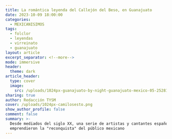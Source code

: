 ```yaml
---
title: La romántica leyenda del Callejón del Beso, en Guanajuato
date: 2023-10-09 18:00:00
categories:
  - MEXICANISIMOS
tags:
  - folclor
  - leyendas
  - virreinato
  - guanajuato
layout: article
excerpt_separator: <!--more-->
mode: immersive
header:
  theme: dark
article_header:
  type: cover
  image:
    src: /uploads/1024px-guanajuato-by-night-guanajuato-mexico-05-25281946878.jpeg
sharing: true
author: Redacción TYSM
cover: /uploads/1024px-camilosesto.png
show_author_profile: false
comment: false
summary: >-
  Desde mediados del siglo XX, una serie de artistas y cantantes españoles
  emprendieron la "reconquista" del público mexicano
---
```

